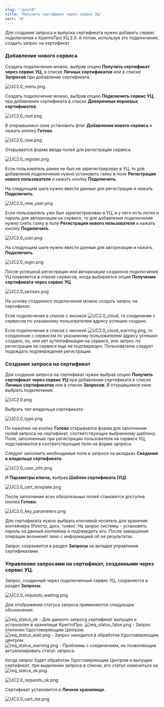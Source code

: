 ```yaml
---
slug: "/post8"
title: "Получить сертификат через сервис УЦ"
sort: "8"
---
```


Для создания запроса и выпуска сертификата нужно добавить сервис подключения к КриптоПро УЦ 2.0. А потом, используя это подключение, создать запрос на сертификат.

### **Добавление нового сервиса**

Создать подключение можно, выбрав опцию **Получить сертификат через сервис УЦ,** в списке **Личных сертификатов** или в списке **Запросов** при добавлении сертификата.

![UC2.0_menu.png](./images/UC2.0_menu.png "Добавление подключения в списке Личных сертификатов")


Создать подключение можно, выбрав опцию **Подключить сервис УЦ,** при добавлении сертификата в списке **Доверенных корневых сертификатов**.

![UC2.0_root.png](./images/UC2.0_root.png "Добавление подключения в списке Корневых сертификатов")


В открывшемся окне установить флаг **Добавление нового сервиса** и нажать кнопку **Готово**.

![UC2.0_new.png](./images/UC2.0_new.png "Добавление нового сервиса")


Открывается форма ввода полей для регистрации сервиса.

![UC2.0_register.png](./images/UC2.0_register.png "Форма ввода полей для создания сервиса")


Если пользователь ранее не был не зарегистрирован в УЦ, то для добавления
подключения нужно установить галку в поле **Регистрация нового пользователя** и нажать кнопку **Подключить**.

На следующем шаге нужно ввести данные для регистрации и нажать **Подключить**.

![UC2.0_new_user.png](./images/UC2.0_new_user.png "Форма регистрации нового пользователя для подключения к УЦ")


Если пользователь уже был зарегистрирован в УЦ, и у него есть логин и пароль для авторизации на сервисе, то для добавления подключения нужно снять галку в поле **Регистрация нового пользователя** и нажать кнопку **Подключить**.

![UC2.0_user.png](./images/UC2.0_user.png "Форма подключения к УЦ без регистрации пользователя")


На следующем шаге нужно ввести данные для авторизации и нажать **Подключить**.

![UC2.0_login.png](./images/UC2.0_login.png "Авторизация на сервисе УЦс помощью логина и пароля")


После успешной регистрации или авторизации созданное подключение УЦ появляется в списке сервисов, когда выбирается опция **Получение сертификата через сервис УЦ**.

![UC2.0_sevises.png](./images/UC2.0_servises.png "Список подключенных сервисов")


На основе созданного подключения можно создать запрос на сертификат.

Если подключение в списке с иконкой ![UC2.0_cloud](./images/UC2.0_cloud.png), то соединение с сервисом по указанному пользователем адресу успешно создано.

Если подключение в списке с иконкой ![UC2.0_cloud_warning.png](./images/UC2.0_cloud_warning.png), то соединение с сервисом по указанному пользователем адресу успешно создано, но, или нет аутентификации на сервисе, или запрос по регистрации на сервисе еще не подтвержден. Пользователю следует подождать подтверждения регистрации.

### **Создание запроса на сертификат**

Для создания запроса на сертификат нужно выбрав опцию **Получить сертификат через сервис УЦ** при добавлении сертификата в списке **Личных сертификатов** или в списке **Запросов**. В открывшемся окне выбрать подключение.

![UC2.0.png](./images/UC2.0.png "Выбор подключения к сервису УЦ")


Выбрать тип владельца сертификата

![UC2.0_type.png](./images/UC2.0_type.png "Выбор типа владельца сертификата")


По нажатию на кнопку **Готово** открывается форма для заполнения полей запроса на сертификат, соответствующих выбранному шаблону. Поля, заполненные при регистрации пользователя на сервисе УЦ, подставляются в соответствующие поля на форме запроса.

Следует заполнить необходимые поля в запросе на вкладках **Сведения о владельце сертификата.**

![UC2.0_user_info.png](./images/UC2.0_user_info.png "Форма создания запроса на сертификат")


И **Параметры ключа,** выбрав **Шаблон сертификата (УЦ)**.

![UC2.0_cert_template.png](./images/UC2.0_cert_template.png "Выбор шаблона сертификата (УЦ)")


После заполнения всех обязательных полей становится доступна кнопка **Готово.**

![UC2.0_key_parameters.png](./images/UC2.0_key_parameters.png "Параметры ключа на форме созданя запроса")


Для сертификата нужно выбрать ключевой носитель для хранения контейнера (Реестр, диск, токен). На запрос системы - установить пароль на данный контейнер и подтвердить его. После завершения операции возникнет окно с информацией об ее результатах.

Запрос сохраняется в раздел **Запросы** на вкладке управления сертификатами.

### **Управление запросами на сертификат, созданными через сервис УЦ.** 

Запрос, созданный через подключенный сервис УЦ, сохраняется в раздел
**Запросы**.

![UC2.0_requests_waiting.png](./images/UC2.0_requests_waiting.png "Список запросов")


Для отображения статуса запроса применяются следующие обозначения:

 ![req_status_ok](./images/req_status_ok.png) - Для данного запроса сертификат выпущен и установлен в хранилище КриптоПро. 
 ![req_status_false.png](./images/req_status_false.png) - Запрос отклонен Удостоверяющим Центром.                                    
 ![req_status_wait.png](./images/req_status_wait.png) - Запрос находится в обработке Удостоверяющим центром.                       
 ![req_status_warning.png](./images/req_status_warning.png) - Проблемы с соединением, не позволяющие актуализировать статус запроса.     

Когда запрос будет обработан Удостоверяющим Центром и выпущен сертификат, при выделении запроса в списке, его статус измениться на ![req_status_ok.png](./images/req_status_ok.png).

![UC2.0_requests_ok.png](./images/UC2.0_requests_ok.png "Статус запроса, когда сертификат выпущен и установлен в хранилище")


Сертификат установится в **Личное хранилище**.

![UC2.0_cert_list.png](./images/UC2.0_cert_list.png "Список личных сертификатов")
